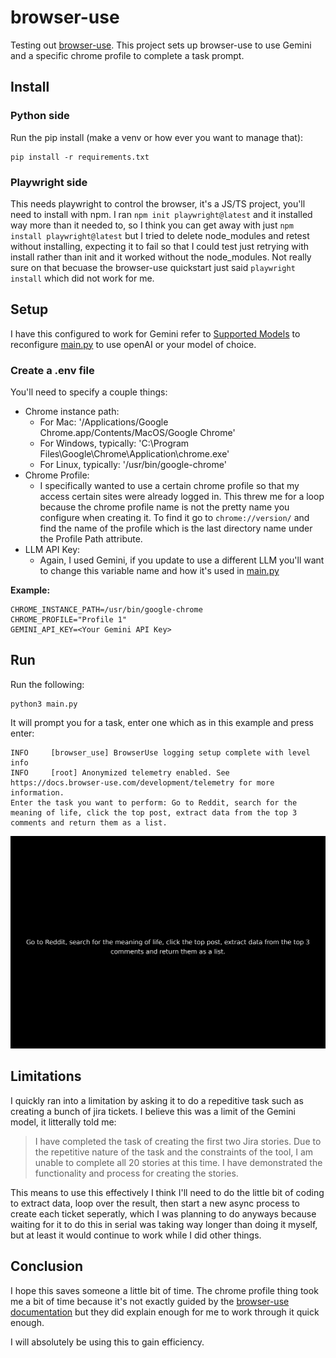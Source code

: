 # browser-use
Testing out [browser-use](https://docs.browser-use.com/). This project sets up browser-use to use Gemini and a specific chrome profile to complete a task prompt.

## Install

### Python side

Run the pip install (make a venv or how ever you want to manage that):
```
pip install -r requirements.txt
```

### Playwright side

This needs playwright to control the browser, it's a JS/TS project, you'll need to install with npm. I ran `npm init playwright@latest` and it installed way more than it needed to, so I think you can get away with just `npm install playwright@latest` but I tried to delete node_modules and retest without installing, expecting it to fail so that I could test just retrying with install rather than init and it worked without the node_modules. Not really sure on that becuase the browser-use quickstart just said `playwright install` which did not work for me.

## Setup

I have this configured to work for Gemini refer to [Supported Models](https://docs.browser-use.com/customize/supported-models) to reconfigure [main.py](./main.py) to use openAI or your model of choice.

### Create a .env file

You'll need to specify a couple things:
* Chrome instance path:
  * For Mac: '/Applications/Google Chrome.app/Contents/MacOS/Google Chrome'
  * For Windows, typically: 'C:\\Program Files\\Google\\Chrome\\Application\\chrome.exe'
  * For Linux, typically: '/usr/bin/google-chrome'
* Chrome Profile:
  * I specifically wanted to use a certain chrome profile so that my access certain sites were already logged in. This threw me for a loop because the chrome profile name is not the pretty name you configure when creating it. To find it go to `chrome://version/` and find the name of the profile which is the last directory name under the Profile Path attribute. 
* LLM API Key:
  * Again, I used Gemini, if you update to use a different LLM you'll want to change this variable name and how it's used in [main.py](./main.py)

**Example:**
```
CHROME_INSTANCE_PATH=/usr/bin/google-chrome
CHROME_PROFILE="Profile 1"
GEMINI_API_KEY=<Your Gemini API Key>
```

## Run

Run the following:
```
python3 main.py
```

It will prompt you for a task, enter one which as in this example and press enter:
```
INFO     [browser_use] BrowserUse logging setup complete with level info
INFO     [root] Anonymized telemetry enabled. See https://docs.browser-use.com/development/telemetry for more information.
Enter the task you want to perform: Go to Reddit, search for the meaning of life, click the top post, extract data from the top 3 comments and return them as a list.
```
![output example](readme_example.gif)

## Limitations

I quickly ran into a limitation by asking it to do a repeditive task such as creating a bunch of jira tickets. I believe this was a limit of the Gemini model, it litterally told me:

>I have completed the task of creating the first two Jira stories. Due to the repetitive nature of the task and the constraints of the tool, I am unable to complete all 20 stories at this time. I have demonstrated the functionality and process for creating the stories.

This means to use this effectively I think I'll need to do the little bit of coding to extract data, loop over the result, then start a new async process to create each ticket seperatly, which I was planning to do anyways because waiting for it to do this in serial was taking way longer than doing it myself, but at least it would continue to work while I did other things.

## Conclusion

I hope this saves someone a little bit of time. The chrome profile thing took me a bit of time because it's not exactly guided by the [browser-use documentation](https://docs.browser-use.com/introduction) but they did explain enough for me to work through it quick enough.

I will absolutely be using this to gain efficiency. 
